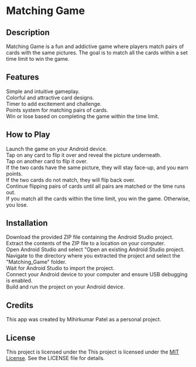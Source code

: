 # Matching Game

## Description

Matching Game is a fun and addictive game where players match pairs of cards with the same pictures. The goal is to match all the cards within a   set time limit to win the game.  

## Features

Simple and intuitive gameplay.  
Colorful and attractive card designs.  
Timer to add excitement and challenge.  
Points system for matching pairs of cards.  
Win or lose based on completing the game within the time limit.  


## How to Play

Launch the game on your Android device.  
Tap on any card to flip it over and reveal the picture underneath.  
Tap on another card to flip it over.  
If the two cards have the same picture, they will stay face-up, and you earn points.  
If the two cards do not match, they will flip back over.  
Continue flipping pairs of cards until all pairs are matched or the time runs out.  
If you match all the cards within the time limit, you win the game. Otherwise, you lose.  


## Installation

Download the provided ZIP file containing the Android Studio project.  
Extract the contents of the ZIP file to a location on your computer.  
Open Android Studio and select "Open an existing Android Studio project.  
Navigate to the directory where you extracted the project and select the "Matching_Game" folder.  
Wait for Android Studio to import the project.  
Connect your Android device to your computer and ensure USB debugging is enabled.  
Build and run the project on your Android device.  


## Credits

This app was created by Mihirkumar Patel as a personal project.  

## License

This project is licensed under the This project is licensed under the [MIT License](LICENSE). See the LICENSE file for details.  


